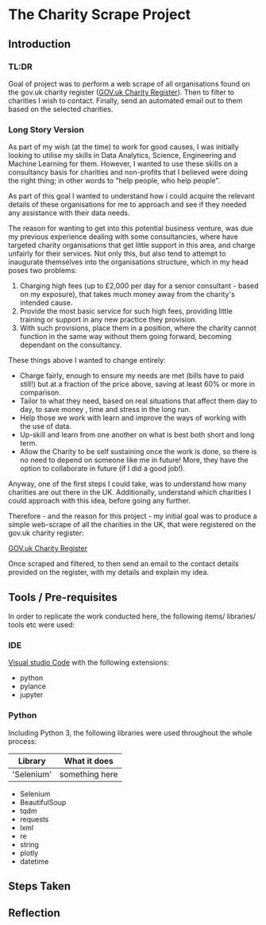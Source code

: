 # The Charity Scrape Project 

## Introduction 
### TL:DR
Goal of project was to perform a web scrape of all organisations found on the gov.uk charity register ([GOV.uk Charity Register](https://www.gov.uk/find-charity-information)). Then to filter to charities I wish to contact. Finally, send an automated email out to them based on the selected charities. 

### Long Story Version
As part of my wish (at the time) to work for good causes, I was initially looking to utilise my skills in Data Analytics, Science, Engineering and Machine Learning for them. However, I wanted to use these skills on a consultancy basis for charities and non-profits that I believed were doing the right thing; in other words to "help people, who help people".  

As part of this goal I wanted to understand how i could acquire the relevant details of these organisations for me to approach and see if they needed any assistance with their data needs.

The reason for wanting to get into this potential business venture, was due my previous experience dealing with some consultancies, where have targeted charity organisations that get little support in this area, and charge unfairly for their services. Not only this, but also tend to attempt to inaugurate themselves into the organisations structure, which in my head poses two problems:

1. Charging high fees (up to £2,000 per day for a senior consultant - based on my exposure), that takes much money away from the charity's intended cause.
2. Provide the most basic service for such high fees, providing little training or support in any new practice they provision.
3. With such provisions, place them in a position, where the charity cannot function in the same way without them going forward, becoming dependant on the consultancy.

These things above I wanted to change entirely:
- Charge fairly, enough to ensure my needs are met (bills have to paid still!) but at a fraction of the price above, saving at least 60% or more in comparison.
- Tailor to what they need, based on real situations that affect them day to day, to save money , time and stress in the long run.
- Help those we work with learn and improve the ways of working with the use of data.
- Up-skill and learn from one another on what is best both short and long term.
- Allow the Charity to be self sustaining once the work is done, so there is no need to depend on someone like me in future! More, they have the option to collaborate in future (if I did a good job!).

Anyway, one of the first steps I could take, was to understand how many charities are out there in the UK. Additionally, understand which charities I could approach with this idea, before going any further.

Therefore - and the reason for this project - my initial goal was to produce a simple web-scrape of all the charities in the UK, that were registered on the gov.uk charity register:

[GOV.uk Charity Register](https://www.gov.uk/find-charity-information)

Once scraped and filtered, to then send an email to the contact details provided on the register, with my details and explain my idea.

## Tools / Pre-requisites
In order to replicate the work conducted here, the following items/ libraries/ tools etc were used:
### IDE 
[Visual studio Code](https://code.visualstudio.com/) with the following extensions:
- python
- pylance
- jupyter

### Python
Including Python 3, the following libraries were used throughout the whole process:

| Library | What it does |
| --- | --- |
| 'Selenium' | something here |

- Selenium
- BeautifulSoup
- tqdm 
- requests
- lxml
- re
- string
- plotly
- datetime

## Steps Taken 
## Reflection 
